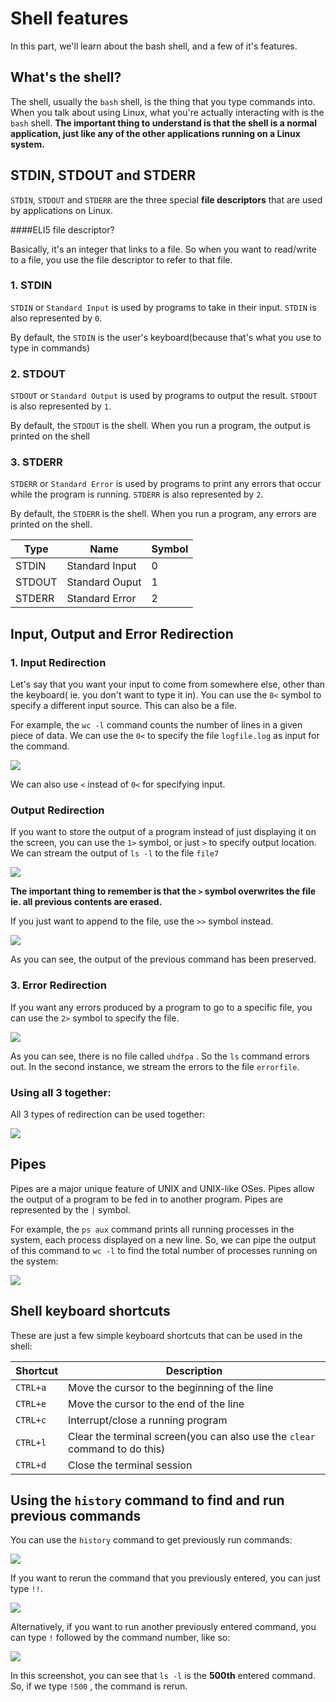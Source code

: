 # Shell features

In this part, we'll learn about the bash shell, and a few of it's features.

## What's the shell?

The shell, usually the ```bash``` shell, is the thing that you type commands into. When you talk about using Linux, what you're actually interacting with is the ```bash``` shell. **The important thing to understand is that the shell is a normal application, just like any of the other applications running on a Linux system.**

## STDIN, STDOUT and STDERR

```STDIN```, ```STDOUT``` and ```STDERR``` are the three special **file descriptors** that are used by applications on Linux. 

####ELI5 file descriptor?

Basically, it's an integer that links to a file. So when you want to read/write to a file, you use the file descriptor to refer to that file. 

### 1. STDIN 

```STDIN``` or ```Standard Input``` is used by programs to take in their input. ```STDIN```  is also represented by ```0```.

By default, the ```STDIN``` is the user's keyboard(because that's what you use to type in commands)

### 2. STDOUT

```STDOUT``` or ```Standard Output``` is used by programs to output the result. ```STDOUT```  is also represented by ```1```.

By default, the ```STDOUT``` is the shell. When you run a program, the  output is printed on the shell

### 3. STDERR

```STDERR``` or ```Standard Error``` is used by programs to print any errors that occur while the program is running. ```STDERR```  is also represented by ```2```.

By default, the ```STDERR``` is the shell. When you run a program, any errors are printed on the shell.



| Type   | Name           | Symbol |
| ------ | -------------- | ------ |
| STDIN  | Standard Input | 0      |
| STDOUT | Standard Ouput | 1      |
| STDERR | Standard Error | 2      |



## Input, Output and Error Redirection

### 1. Input Redirection

Let's say that you want your input to come from somewhere else, other than the keyboard( ie. you don't want to type it in). You can use the ```0<``` symbol to specify a different input source. This can also be a file. 

For example, the ```wc -l``` command counts the number of lines in a given piece of data. We can use the ```0<``` to specify the file ```logfile.log``` as input for the command.

![](in-redir.png)





We can also use ```<``` instead of ```0<``` for specifying  input.

 ### Output Redirection

If you want to store the output of a program instead of just displaying it on the screen, you can use the ```1>``` symbol, or just ```>``` to specify output location. We can stream the output of ```ls -l``` to the file ```file7```

![](out-redir.png)



 **The important thing to remember is that the ```>``` symbol overwrites the file ie. all previous contents are erased.**

If you just want to append to the file, use the ```>>``` symbol instead.

![](out-redir2.png)

As you can see, the output of the previous command has been preserved. 

### 3. Error Redirection

If you want any errors produced by a program to go to a specific file, you can use the ```2>``` symbol to specify the file. 

![](err-redir.png)

As you can see, there is no file called ```uhdfpa``` . So the ```ls``` command errors out. In the second instance, we stream the errors to the file ```errorfile```.

### Using all 3 together:

All 3 types of redirection can be used together: 

![](all-redir.png)

## Pipes

Pipes are a major unique feature of UNIX and UNIX-like OSes. Pipes allow the output of a program to be fed in to another program. Pipes are represented by the ```|``` symbol. 

For example, the ```ps aux``` command prints all running processes in the system, each process displayed on a new line. So, we can pipe the output of this command to ```wc -l``` to find the total number of processes running on the system:

![](pipes.png)

## Shell keyboard shortcuts

These are just a few simple keyboard shortcuts that can be used in the shell:

| Shortcut     | Description                              |
| ------------ | ---------------------------------------- |
| ```CTRL+a``` | Move the cursor to the beginning of the line |
| ```CTRL+e``` | Move the cursor to the end of the line   |
| ```CTRL+c``` | Interrupt/close a running program        |
| ```CTRL+l``` | Clear the terminal screen(you can also use the ```clear``` command to do this) |
| ```CTRL+d``` | Close the terminal session               |

## Using the ```history``` command to find and run previous commands

You can use the ```history``` command to get previously run commands:

![](his1.png)

If you want to rerun the command that you previously entered, you can just type ```!!```. 

![](his2.png)

Alternatively, if you want to run another previously entered command, you can type ```!``` followed by the command number, like so:

![](his3.png)

In this screenshot, you can see that ```ls -l``` is the **500th** entered command. So, if we type ```!500``` , the command is rerun.
